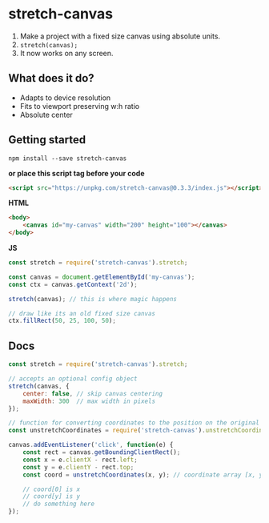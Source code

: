 # stretch-canvas

1. Make a project with a fixed size canvas using absolute units.
2. `stretch(canvas);`
3. It now works on any screen.

## What does it do?
- Adapts to device resolution
- Fits to viewport preserving w:h ratio
- Absolute center

## Getting started
```
npm install --save stretch-canvas
```
**or place this script tag before your code**
```html
<script src="https://unpkg.com/stretch-canvas@0.3.3/index.js"></script>
```
**HTML**
```html
<body>
    <canvas id="my-canvas" width="200" height="100"></canvas>
</body>
```
**JS**
```js
const stretch = require('stretch-canvas').stretch;

const canvas = document.getElementById('my-canvas');
const ctx = canvas.getContext('2d');

stretch(canvas); // this is where magic happens

// draw like its an old fixed size canvas
ctx.fillRect(50, 25, 100, 50);
```

## Docs
```js
const stretch = require('stretch-canvas').stretch;

// accepts an optional config object
stretch(canvas, {
    center: false, // skip canvas centering
    maxWidth: 300  // max width in pixels
});
```

```js
// function for converting coordinates to the position on the original canvas before stretch function was applied
const unstretchCoordinates = require('stretch-canvas').unstretchCoordinates;

canvas.addEventListener('click', function(e) {
    const rect = canvas.getBoundingClientRect();
    const x = e.clientX - rect.left;
    const y = e.clientY - rect.top;
    const coord = unstretchCoordinates(x, y); // coordinate array [x, y]

    // coord[0] is x
    // coord[y] is y
    // do something here
});
```